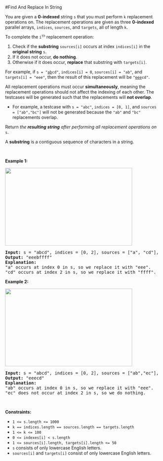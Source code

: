#Find And Replace In String
<p>You are given a <strong>0-indexed</strong> string <code>s</code> that you must perform <code>k</code> replacement operations on. The replacement operations are given as three <strong>0-indexed</strong> parallel arrays, <code>indices</code>, <code>sources</code>, and <code>targets</code>, all of length <code>k</code>.</p>
<p>To complete the <code>i<sup>th</sup></code> replacement operation:</p>
<ol>
<li>Check if the <strong>substring</strong> <code>sources[i]</code> occurs at index <code>indices[i]</code> in the <strong>original string</strong> <code>s</code>.</li>
<li>If it does not occur, <strong>do nothing</strong>.</li>
<li>Otherwise if it does occur, <strong>replace</strong> that substring with <code>targets[i]</code>.</li>
</ol>
<p>For example, if <code>s = "<u>ab</u>cd"</code>, <code>indices[i] = 0</code>, <code>sources[i] = "ab"</code>, and <code>targets[i] = "eee"</code>, then the result of this replacement will be <code>"<u>eee</u>cd"</code>.</p>
<p>All replacement operations must occur <strong>simultaneously</strong>, meaning the replacement operations should not affect the indexing of each other. The testcases will be generated such that the replacements will <strong>not overlap</strong>.</p>
<ul>
<li>For example, a testcase with <code>s = "abc"</code>, <code>indices = [0, 1]</code>, and <code>sources = ["ab","bc"]</code> will not be generated because the <code>"ab"</code> and <code>"bc"</code> replacements overlap.</li>
</ul>
<p>Return <em>the <strong>resulting string</strong> after performing all replacement operations on </em><code>s</code>.</p>
<p>A <strong>substring</strong> is a contiguous sequence of characters in a string.</p>
<p> </p>
<p><strong class="example">Example 1:</strong></p>
<img alt="" src="https://assets.leetcode.com/uploads/2021/06/12/833-ex1.png" style="width:411px;height:251px"/>
<pre><strong>Input:</strong> s = "abcd", indices = [0, 2], sources = ["a", "cd"], targets = ["eee", "ffff"]
<strong>Output:</strong> "eeebffff"
<strong>Explanation:</strong>
"a" occurs at index 0 in s, so we replace it with "eee".
"cd" occurs at index 2 in s, so we replace it with "ffff".
</pre>
<p><strong class="example">Example 2:</strong></p>
<img alt="" src="https://assets.leetcode.com/uploads/2021/06/12/833-ex2-1.png" style="width:411px;height:251px"/>
<pre><strong>Input:</strong> s = "abcd", indices = [0, 2], sources = ["ab","ec"], targets = ["eee","ffff"]
<strong>Output:</strong> "eeecd"
<strong>Explanation:</strong>
"ab" occurs at index 0 in s, so we replace it with "eee".
"ec" does not occur at index 2 in s, so we do nothing.
</pre>
<p> </p>
<p><strong>Constraints:</strong></p>
<ul>
<li><code>1 &lt;= s.length &lt;= 1000</code></li>
<li><code>k == indices.length == sources.length == targets.length</code></li>
<li><code>1 &lt;= k &lt;= 100</code></li>
<li><code>0 &lt;= indexes[i] &lt; s.length</code></li>
<li><code>1 &lt;= sources[i].length, targets[i].length &lt;= 50</code></li>
<li><code>s</code> consists of only lowercase English letters.</li>
<li><code>sources[i]</code> and <code>targets[i]</code> consist of only lowercase English letters.</li>
</ul>
